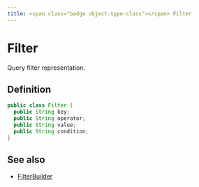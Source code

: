 ```yaml
---
title: <span class="badge object-type-class"></span> Filter
---
```

# <span class="badge object-type-class"></span> Filter

Query filter representation.

## Definition

```java
public class Filter {
  public String key;
  public String operator;
  public String value;
  public String condition;
}
```
## See also

 * <span class="badge builder"></span> [FilterBuilder](./builder-FilterBuilder.md)
